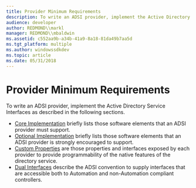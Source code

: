 ```yaml
---
title: Provider Minimum Requirements
description: To write an ADSI provider, implement the Active Directory Service Interfaces as described in the following sections.
audience: developer
author: REDMOND\\markl
manager: REDMOND\\mbaldwin
ms.assetid: c552aa9b-a34b-41a9-8a18-81da49b7aa5d
ms.tgt_platform: multiple
ms.author: windowssdkdev
ms.topic: article
ms.date: 05/31/2018
---
```


# Provider Minimum Requirements

To write an ADSI provider, implement the Active Directory Service Interfaces as described in the following sections.

-   [Core Implementation](core-implementation.md) briefly lists those software elements that an ADSI provider must support.
-   [Optional Implementation](optional-implementation.md) briefly lists those software elements that an ADSI provider is strongly encouraged to support.
-   [Custom Properties](custom-properties.md) are those properties and interfaces exposed by each provider to provide programmability of the native features of the directory service.
-   [Dual Interfaces](dual-interfaces.md) describe the ADSI convention to supply interfaces that are accessible both to Automation and non-Automation compliant controllers.

 

 




